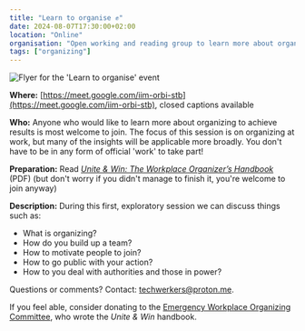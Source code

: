 ```yaml
---
title: "Learn to organise ✊"
date: 2024-08-07T17:30:00+02:00
location: "Online"
organisation: "Open working and reading group to learn more about organising together"
tags: ["organizing"]
---
```


![Flyer for the 'Learn to organise' event](events/2024-08-27/learn-to-organise-NL.png)

**Where:** [https://meet.google.com/iim-orbi-stb](https://meet.google.com/iim-orbi-stb), closed captions available

**Who:** Anyone who would like to learn more about organizing to achieve results is most welcome to join. The focus of this session is on organizing at work, but many of the insights will be applicable more broadly. You don't have to be in any form of official 'work' to take part!

**Preparation:** Read [_Unite & Win: The Workplace Organizer’s Handbook_](https://qu.ax/OYpY.pdf) (PDF) (but don't worry if you didn't manage to finish it, you're welcome to join anyway)

**Description:** During this first, exploratory session we can discuss things such as:

- What is organizing?
- How do you build up a team?
- How to motivate people to join?
- How to go public with your action?
- How to you deal with authorities and those in power?

Questions or comments? Contact: techwerkers@proton.me.

If you feel able, consider donating to the [Emergency Workplace Organizing Committee](https://workerorganizing.org/donate/), who wrote the _Unite & Win_ handbook.
